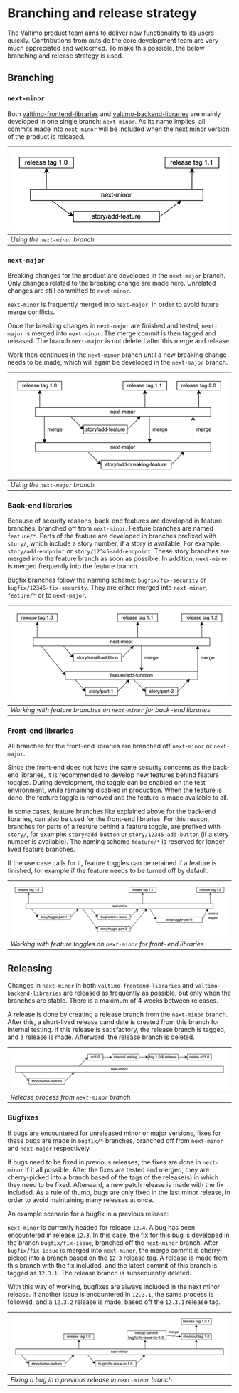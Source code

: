 # Branching and release strategy

The Valtimo product team aims to deliver new functionality to its users quickly. Contributions from outside the core development team are very much appreciated and welcomed. To make this possible, the below branching and release strategy is used.

## Branching

### `next-minor`

Both [valtimo-frontend-libraries](https://github.com/valtimo-platform/valtimo-frontend-libraries) and [valtimo-backend-libraries](https://github.com/valtimo-platform/valtimo-backend-libraries/) are mainly developed in one single branch: `next-minor`. As its name implies, all commits made into `next-minor` will be included when the next minor version of the product is released.

| ![next-minor scenario](../.gitbook/assets/next-minor.png) |
| --------------------------------------------------------- |
| _Using the `next-minor` branch_                           |

### `next-major`

Breaking changes for the product are developed in the `next-major` branch. Only changes related to the breaking change are made here. Unrelated changes are still committed to `next-minor`.

`next-minor` is frequently merged into `next-major`, in order to avoid future merge conflicts.

Once the breaking changes in `next-major` are finished and tested, `next-major` is merged into `next-minor`. The merge commit is then tagged and released. The branch `next-major` is not deleted after this merge and release.

Work then continues in the `next-minor` branch until a new breaking change needs to be made, which will again be developed in the `next-major` branch.

| ![next-major scenario](../.gitbook/assets/next-major.png) |
| --------------------------------------------------------- |
| _Using the `next-major` branch_                           |

### Back-end libraries

Because of security reasons, back-end features are developed in feature branches, branched off from `next-minor`. Feature branches are named `feature/*`. Parts of the feature are developed in branches prefixed with `story/`, which include a story number, if a story is available. For example: `story/add-endpoint` or `story/12345-add-endpoint`. These story branches are merged into the feature branch as soon as possible. In addition, `next-minor` is merged frequently into the feature branch.

Bugfix branches follow the naming scheme: `bugfix/fix-security` or `bugfix/12345-fix-security`. They are either merged into `next-minor`, `feature/*` or to `next-major`.

| ![back-end libraries scenario](../.gitbook/assets/backend-libraries.png) |
| ------------------------------------------------------------------------ |
| _Working with feature branches on `next-minor` for back-end libraries_   |

### Front-end libraries

All branches for the front-end libraries are branched off `next-minor` or `next-major`.

Since the front-end does not have the same security concerns as the back-end libraries, it is recommended to develop new features behind feature toggles. During development, the toggle can be enabled on the test environment, while remaining disabled in production. When the feature is done, the feature toggle is removed and the feature is made available to all.

In some cases, feature branches like explained above for the back-end libraries, can also be used for the front-end libraries. For this reason, branches for parts of a feature behind a feature toggle, are prefixed with `story/`, for example: `story/add-button` or `story/12345-add-button` (if a story number is available). The naming scheme `feature/*` is reserved for longer lived feature branches.

If the use case calls for it, feature toggles can be retained if a feature is finished, for example if the feature needs to be turned off by default.

| ![front-end libraries scenario](../.gitbook/assets/frontend-libraries.png) |
| -------------------------------------------------------------------------- |
| _Working with feature toggles on `next-minor` for front-end libraries_     |

## Releasing

Changes in `next-minor` in both `valtimo-frontend-libraries` and `valtimo-backend-libraries` are released as frequently as possible, but only when the branches are stable. There is a maximum of 4 weeks between releases.

A release is done by creating a release branch from the `next-minor` branch. After this, a short-lived release candidate is created from this branch for internal testing. If this release is satisfactory, the release branch is tagged, and a release is made. Afterward, the release branch is deleted.

| ![release scenario](../.gitbook/assets/releasing.png) |
| ----------------------------------------------------- |
| _Release process from `next-minor` branch_            |

### Bugfixes

If bugs are encountered for unreleased minor or major versions, fixes for these bugs are made in `bugfix/*` branches, branched off from `next-minor` and `next-major` respectively.

If bugs need to be fixed in previous releases, the fixes are done in `next-minor` if it all possible. After the fixes are tested and merged, they are cherry-picked into a branch based of the tags of the release(s) in which they need to be fixed. Afterward, a new patch release is made with the fix included. As a rule of thumb, bugs are only fixed in the last minor release, in order to avoid maintaining many releases at once.

An example scenario for a bugfix in a previous release:

`next-minor` is currently headed for release `12.4`. A bug has been encountered in release `12.3`. In this case, the fix for this bug is developed in the branch `bugfix/fix-issue`, branched off the `next-minor` branch. After `bugfix/fix-issue` is merged into `next-minor`, the merge commit is cherry-picked into a branch based on the `12.3` release tag. A release is made from this branch with the fix included, and the latest commit of this branch is tagged as `12.3.1`. The release branch is subsequently deleted.

With this way of working, bugfixes are always included in the next minor release. If another issue is encountered in `12.3.1`, the same process is followed, and a `12.3.2` release is made, based off the `12.3.1` release tag.

| ![bugfixing scenario](../.gitbook/assets/bugfixing.png)     |
| ----------------------------------------------------------- |
| _Fixing a bug in a previous release in `next-minor` branch_ |
